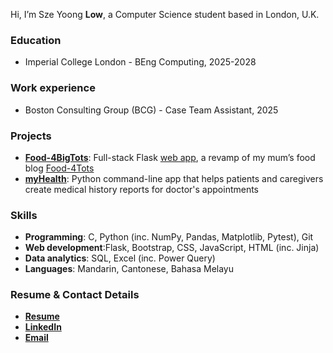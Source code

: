 Hi, I’m Sze Yoong **Low**, a Computer Science student based in London, U.K.

### Education
- Imperial College London - BEng Computing, 2025-2028

### Work experience
- Boston Consulting Group (BCG) - Case Team Assistant, 2025

### Projects
- **[Food-4BigTots](https://github.com/szeyoong-low/Food-4BigTots)**: Full-stack Flask [web app](https://www.food-4bigtots.xyz/), a revamp of my mum’s food blog [Food-4Tots](https://food-4tots.com/)
- **[myHealth](https://github.com/szeyoong-low/myHealth)**: Python command-line app that helps patients and caregivers create medical history reports for doctor's appointments

### Skills
- **Programming**: C, Python (inc. NumPy, Pandas, Matplotlib, Pytest), Git
- **Web development**:Flask, Bootstrap, CSS, JavaScript, HTML (inc. Jinja)
- **Data analytics**: SQL, Excel (inc. Power Query)
- **Languages**: Mandarin, Cantonese, Bahasa Melayu

### Resume & Contact Details
- **[Resume](https://tinyurl.com/szeyoong-low-resume-061025)**
- **[LinkedIn](https://www.linkedin.com/in/szeyoong-low/)**
- **[Email](mailto:low.szeyoong@gmail.com)**

<!---
sy8low/sy8low is a ✨ special ✨ repository because its `README.md` (this file) appears on your GitHub profile.
You can click the Preview link to take a look at your changes.
--->
